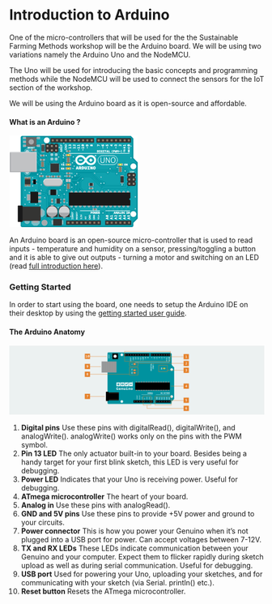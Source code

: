 # Introduction to Arduino

One of the micro-controllers that will be used for the the Sustainable Farming Methods workshop will be the Arduino board. We will be using two variations namely the Arduino Uno and the NodeMCU.  
  
The Uno will be used for introducing the basic concepts and programming methods while the NodeMCU will be used to connect the sensors for the IoT section of the workshop.  
  
We will be using the Arduino board as it is open-source and affordable.

#### What is an Arduino ?

![Arduino Uno \(arduino.cc\)](.gitbook/assets/arduino-uno.png)

An Arduino board is an open-source micro-controller that is used to read inputs - temperature and humidity on a sensor, pressing/toggling a button and it is able to give out outputs - turning a motor and switching on an LED \(read [full introduction here](https://www.arduino.cc/en/Guide/Introduction)\).

### Getting Started

In order to start using the board, one needs to setup the Arduino IDE on their desktop by using the [getting started user guide](https://www.arduino.cc/en/Guide/HomePage).

#### The Arduino Anatomy

![The anatomy of the Arduino board \(arduino.cc\)](.gitbook/assets/boardanatomy.svg)

1. **Digital pins** Use these pins with digitalRead\(\), digitalWrite\(\), and analogWrite\(\). analogWrite\(\) works only on the pins with the PWM symbol.
2. **Pin 13 LED** The only actuator built-in to your board. Besides being a handy target for your first blink sketch, this LED is very useful for debugging.
3.  **Power LED** Indicates that your Uno is receiving power. Useful for debugging.
4. **ATmega microcontroller** The heart of your board.
5.  **Analog in** Use these pins with analogRead\(\).
6.  **GND and 5V pins** Use these pins to provide +5V power and ground to your circuits.
7.  **Power connector** This is how you power your Genuino when it’s not plugged into a USB port for power. Can accept voltages between 7-12V.
8.  **TX and RX LEDs** These LEDs indicate communication between your Genuino and your computer. Expect them to flicker rapidly during sketch upload as well as during serial communication. Useful for debugging.
9.  **USB port** Used for powering your Uno, uploading your sketches, and for communicating with your sketch \(via Serial. println\(\) etc.\).
10.  **Reset button** Resets the ATmega microcontroller.

####  

